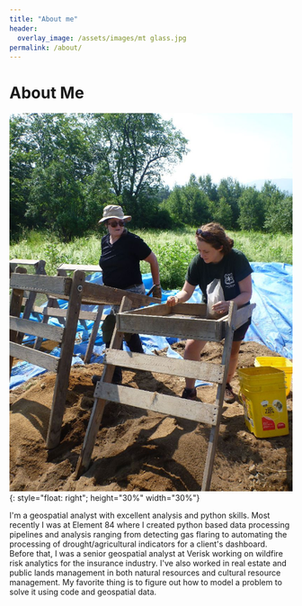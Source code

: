 ```yaml
---
title: "About me"
header:
  overlay_image: /assets/images/mt glass.jpg
permalink: /about/
---
```


# About Me

![image](/assets/images/wmnfarch.jpg){: style="float: right"; height="30%" width="30%"}


I'm a geospatial analyst with excellent analysis and python skills. Most recently I was at Element 84 where I created python based data processing pipelines and analysis ranging from detecting gas flaring to automating the processing of drought/agricultural indicators for a client's dashboard. Before that, I was a senior geospatial analyst at Verisk working on wildfire risk analytics for the insurance industry. I've also worked in real estate and public lands management in both natural resources and cultural resource management. My favorite thing is to figure out how to model a problem to solve it using code and geospatial data.
